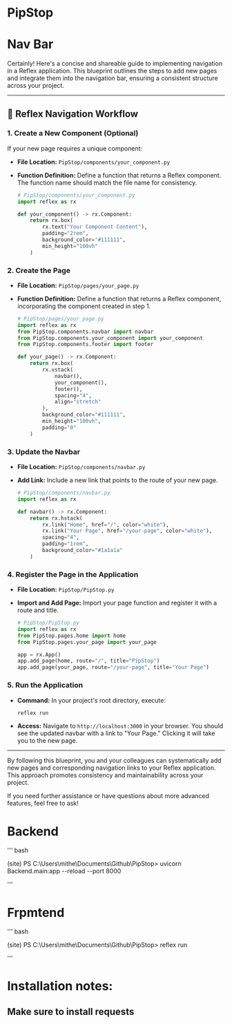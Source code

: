 # PipStop

# Nav Bar

Certainly! Here's a concise and shareable guide to implementing navigation in a Reflex application. This blueprint outlines the steps to add new pages and integrate them into the navigation bar, ensuring a consistent structure across your project.

---

## 🧭 Reflex Navigation Workflow

### 1. **Create a New Component (Optional)**

If your new page requires a unique component:

* **File Location:** `PipStop/components/your_component.py`

* **Function Definition:** Define a function that returns a Reflex component. The function name should match the file name for consistency.

  ```python
  # PipStop/components/your_component.py
  import reflex as rx

  def your_component() -> rx.Component:
      return rx.box(
          rx.text("Your Component Content"),
          padding="2rem",
          background_color="#111111",
          min_height="100vh"
      )
  ```

### 2. **Create the Page**

* **File Location:** `PipStop/pages/your_page.py`

* **Function Definition:** Define a function that returns a Reflex component, incorporating the component created in step 1.

  ```python
  # PipStop/pages/your_page.py
  import reflex as rx
  from PipStop.components.navbar import navbar
  from PipStop.components.your_component import your_component
  from PipStop.components.footer import footer

  def your_page() -> rx.Component:
      return rx.box(
          rx.vstack(
              navbar(),
              your_component(),
              footer(),
              spacing="4",
              align="stretch"
          ),
          background_color="#111111",
          min_height="100vh",
          padding="0"
      )
  ```

### 3. **Update the Navbar**

* **File Location:** `PipStop/components/navbar.py`

* **Add Link:** Include a new link that points to the route of your new page.

  ```python
  # PipStop/components/navbar.py
  import reflex as rx

  def navbar() -> rx.Component:
      return rx.hstack(
          rx.link("Home", href="/", color="white"),
          rx.link("Your Page", href="/your-page", color="white"),
          spacing="4",
          padding="1rem",
          background_color="#1a1a1a"
      )
  ```

### 4. **Register the Page in the Application**

* **File Location:** `PipStop/PipStop.py`

* **Import and Add Page:** Import your page function and register it with a route and title.

  ```python
  # PipStop/PipStop.py
  import reflex as rx
  from PipStop.pages.home import home
  from PipStop.pages.your_page import your_page

  app = rx.App()
  app.add_page(home, route="/", title="PipStop")
  app.add_page(your_page, route="/your-page", title="Your Page")
  ```

### 5. **Run the Application**

* **Command:** In your project's root directory, execute:

  ```bash
  reflex run
  ```

* **Access:** Navigate to `http://localhost:3000` in your browser. You should see the updated navbar with a link to "Your Page." Clicking it will take you to the new page.

---

By following this blueprint, you and your colleagues can systematically add new pages and corresponding navigation links to your Reflex application. This approach promotes consistency and maintainability across your project.

If you need further assistance or have questions about more advanced features, feel free to ask!


# Backend

''' bash

(site) PS C:\Users\mithe\Documents\Github\PipStop> uvicorn Backend.main:app --reload
 --port 8000

'''


# Frpmtend

''' bash

(site) PS C:\Users\mithe\Documents\Github\PipStop> reflex run

'''


# Installation notes:

## Make sure to install requests
